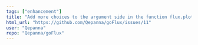 ```yaml
---
tags: ["enhancement"]
title: "Add more choices to the argument side in the function flux.plot"
html_url: "https://github.com/Qepanna/goFlux/issues/11"
user: "Qepanna"
repo: "Qepanna/goFlux"
---
```


